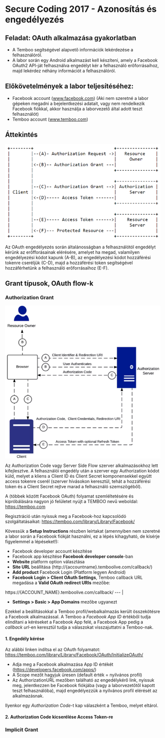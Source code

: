 # Secure Coding 2017 - Azonosítás és engedélyezés

## Feladat: OAuth alkalmazása gyakorlatban 

* A Temboo segítségével alapvető információk lekérdezése a felhasználóról.
* A labor során egy Android alkalmazást kell készíteni, amely a Facebook OAuth2 API-ját felhasználva engedélyt kér a felhasználó erőforrásaihoz, majd lekérdez néhány információt a felhasználóról.

## Előkövetelmények a labor teljesítéséhez:

* Facebook account (www.facebook.com) (Aki nem szeretné a labor gépeken megadni a bejelentkezési adatait, vagy nem rendelkezik Facebook fiókkal, akkor használja a laborvezető által adott teszt felhasználót)
* Temboo account (www.temboo.com)

## Áttekintés

<img src="./assets/diagram_1.png" width="650" align="middle">

Az OAuth engedélyezés során általánosságban a felhasználótól engedélyt kérünk az erőfforásainak elérésére, amelyet ha megad, valamilyen engedélyezési kódot kapunk (A-B), az engedélyezési kódot hozzáférési tokenre cseréljük (C-D), majd a hozzáférési token segítségével hozzáférhetünk a felhasználó erőforrásaihoz (E-F).

## Grant típusok, OAuth flow-k

### Authorization Grant

<img src="./assets/diagram_2.png" width="650" align="middle">

Az Authorization Code vagy Server Side Flow szerver alkalmazásokhoz lett kifejlesztve. A felhasználói engedély után a szerver egy Authorization kódot küld, melyet a kliens a Client ID és Client Secret komponensekkel együtt access tokenre cserél (szerver hívásokon keresztül, tehát a hozzáférési token és a Client Secret rejtve marad a felhasználó szemszögéből).

A (többek között Facebook OAuth) folyamat szemléltetésére és kipróbálására nagyon jó felületet nyújt a TEMBOO nevű weboldal:
https://temboo.com

Regisztráció után nyissuk meg a Facebook-hoz kapcsolódó szolgáltatásaikat:
https://temboo.com/library/Library/Facebook/

Kövessük a **Setup Instructions** részben leírtakat (amennyiben nem szeretné a labor során a Facebook fiókját használni, ez a lépés kihagyható, de kísérje figyelemmel a lépéseket!):
* Facebook developer account készítése
* Facebook app készítése **Facebook developer console**-ban
* **Website** platform option választása
* **Site URL** beállítása (http://{accountname}.temboolive.com/callback/)
* **Add product** Facebook Login (Platform legyen Android)
* **Facebook Login > Client OAuth Settings**, Temboo callback URL megadása a **Valid OAuth redirect URIs** mezőbe:

https://{ACCOUNT_NAME}.temboolive.com/callback/
--- |

* **Settings > Basic > App Domains** mezőbe ugyanezt

Ezekkel a beállításokkal a Temboo profil/webalkalmazás került összekötésre a Facebook alkalmazással. A Temboo a *Facebook App ID* értékből tudja elindítani a kéréseket a Facebook App felé, a Facebook App pedig a *callback url*-en keresztül tudja a válaszokat visszajuttatni a Temboo-nak.

#### 1. Engedély kérése

Az alábbi linken indítsa el az OAuth folyamatot:
https://temboo.com/library/Library/Facebook/OAuth/InitializeOAuth/

* Adja meg a Facebook alkalmazása App ID értékét (https://developers.facebook.com/apps/)
* A Scope mezőt hagyjuk üresen (default érték = nyilvános profil)
* Az AuthorizationURL mezőben található az engedélykérő link, nyissuk meg, jelentkezzen  be Facebook fiókjába (vagy a laborvezetőtől kapott teszt felhasználóba), majd engedélyezzük a nyilvános profil elérését az alkalmazásnak.

Ilyenkor egy *Authorization Code*-t kap válaszként a Temboo, melyet eltárol.

#### 2. Authorization Code kicserélése Access Token-re

### Implicit Grant

